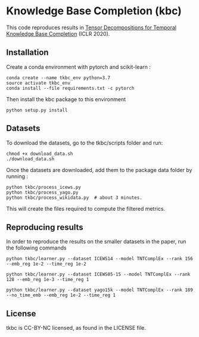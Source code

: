# Knowledge Base Completion (kbc)
This code reproduces results in [Tensor Decompositions for Temporal Knowledge Base Completion](https://arxiv.org/abs/todo) (ICLR 2020).

## Installation
Create a conda environment with pytorch and scikit-learn :
```
conda create --name tkbc_env python=3.7
source activate tkbc_env
conda install --file requirements.txt -c pytorch
```

Then install the kbc package to this environment
```
python setup.py install
```

## Datasets

To download the datasets, go to the tkbc/scripts folder and run:
```
chmod +x download_data.sh
./download_data.sh
```

Once the datasets are downloaded, add them to the package data folder by running :
```
python tkbc/process_icews.py
python tkbc/process_yago.py
python tkbc/process_wikidata.py  # about 3 minutes.
```

This will create the files required to compute the filtered metrics.

## Reproducing results

In order to reproduce the results on the smaller datasets in the paper, run the following commands

```
python tkbc/learner.py --dataset ICEWS14 --model TNTComplEx --rank 156 --emb_reg 1e-2 --time_reg 1e-2

python tkbc/learner.py --dataset ICEWS05-15 --model TNTComplEx --rank 128 --emb_reg 1e-3 --time_reg 1

python tkbc/learner.py --dataset yago15k --model TNTComplEx --rank 189 --no_time_emb --emb_reg 1e-2 --time_reg 1
```




## License
tkbc is CC-BY-NC licensed, as found in the LICENSE file.
